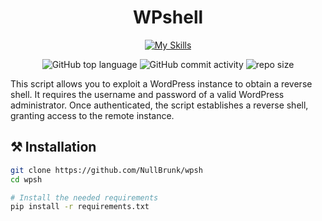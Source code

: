 <div align="center">

# WPshell

[![My Skills](https://skillicons.dev/icons?i=python&theme=dark)](https://skillicons.dev)
  
![GitHub top language](https://img.shields.io/github/languages/top/NullBrunk/wpsh?style=for-the-badge)
![GitHub commit activity](https://img.shields.io/github/commit-activity/m/NullBrunk/wpsh?style=for-the-badge)
![repo size](https://img.shields.io/github/repo-size/NullBrunk/wpsh?style=for-the-badge)
</div>



This script allows you to exploit a WordPress instance to obtain a reverse shell. It requires the username and password of a valid WordPress administrator. Once authenticated, the script establishes a reverse shell, granting access to the remote instance.

## ⚒️ Installation
```bash
git clone https://github.com/NullBrunk/wpsh
cd wpsh

# Install the needed requirements
pip install -r requirements.txt
```
